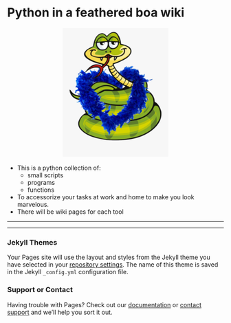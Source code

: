 # Python in a feathered boa wiki

<p align="center">
  <img src="https://github.com/OgJAkFy8/feathered-boa/blob/main/.repofiles/PythoninaBoa-300.png" />
</p>

* This is a python collection of:
  * small scripts 
  * programs 
  * functions   
* To accessorize your tasks at work and home to make you look marvelous.  
* There will be wiki pages for each tool 

***
***

### Jekyll Themes

Your Pages site will use the layout and styles from the Jekyll theme you have selected in your [repository settings](https://github.com/OgJAkFy8/feathered-boa/settings). The name of this theme is saved in the Jekyll `_config.yml` configuration file.

### Support or Contact

Having trouble with Pages? Check out our [documentation](https://docs.github.com/categories/github-pages-basics/) or [contact support](https://support.github.com/contact) and we’ll help you sort it out.
